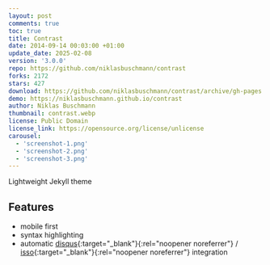 ```yaml
---
layout: post
comments: true
toc: true
title: Contrast
date: 2014-09-14 00:03:00 +01:00
update_date: 2025-02-08
version: '3.0.0'
repo: https://github.com/niklasbuschmann/contrast
forks: 2172
stars: 427
download: https://github.com/niklasbuschmann/contrast/archive/gh-pages.zip
demo: https://niklasbuschmann.github.io/contrast
author: Niklas Buschmann
thumbnail: contrast.webp
license: Public Domain
license_link: https://opensource.org/license/unlicense
carousel:
  - 'screenshot-1.png'
  - 'screenshot-2.png'
  - 'screenshot-3.png'
---
```


Lightweight Jekyll theme

## Features

* mobile first
* syntax highlighting
* automatic [disqus](https://disqus.com/){:target="_blank"}{:rel="noopener noreferrer"} / [isso](https://posativ.org/isso/){:target="_blank"}{:rel="noopener noreferrer"} integration
